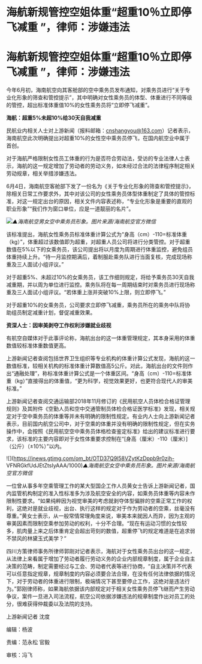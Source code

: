 # 海航新规管控空姐体重“超重10％立即停飞减重 ”，律师：涉嫌违法

# 海航新规管控空姐体重“超重10％立即停飞减重 ”，律师：涉嫌违法

今年6月初，海南航空向其客舱部的空中乘务员发布通知，对乘务员进行“关于专业化形象的筛查和管控提示”，其中明确对女性乘务员的体型、体重进行不同等级的管控，超出标准体重值10%的女性乘务员将“立即停飞减重”。

**海航：超重5%未超10%给30天自我减重**

民航业内相关人士对上游新闻（报料邮箱：cnshangyou@163.com）记者表示，海南航空此次明确提出对超重10%的女性空中乘务员停飞，在国内航空业中属于首创。

对于海航严格限制女性员工体重的行为是否符合劳动法，受访的专业法律人士表示，海航的这一规定增加了劳动者的劳动义务，如未经过合法的法律程序制定相关劳动规章，相关举措涉嫌违法。

6月4日，海南航空客舱部下发了一份名为《关于专业化形象的筛查和管控提示》，除相关日常工作要求外，其中对该公司的女性乘务员体型体重制定了具体的管控标准，对这一规定出台的原因，相关文件内容表述称，“专业化形象是重要的直观的职业形象”“我们作为窗口单位，应是一道靓丽的名片”。

![](https://inews.gtimg.com/om_bt/OMGL21EJ3IrlBcaYRy9OA9DX6KeCkHjT52OHZEr0mbsPUAA/1000)_▲海南航空男女空中乘务员形象。图片来源/海南航空官方微信_

该标准提出，海航女性乘务员标准体重计算公式为“身高（cm）-110=标准体重（kg）”，体重超过该数值即为超重，对超重人员公司将进行分类管控。对于超重数值在5%以下的女乘务员，该公司提出将以月度为周期进行体重监控，避免组员体重持续上升。“待一月监控期满后，着制服赴乘务队进行当面复核，完成现场称重及三人面试小组评议。”

对于超重5%、未超过10%的女乘务员，该工作细则规定，将给予乘务员30天自我减重期，并以周为单位进行监控。乘务队将在每一周期结束时对乘务员进行现场称重及三人面试小组评议。“若体重上涨并突破10%上限，则立即停飞。”

对于超重10%的女乘务员，公司要求立即停飞减重，乘务员所在的乘务中队将协助组员制定减重计划，督促减重效果。

**资深人士：因审美剥夺工作权利涉嫌就业歧视**

有航空自媒体对于此事评论称，海航出台的这一体重管理规定，其本身采用的体重数值较标准体重数值更高。

上游新闻记者查阅包括世界卫生组织等专业机构的体重计算公式发现，海航的这一数值标准，较相关机构的标准体重计算数值高5公斤。对此，海航出台的文件则作出“通融处理”，称标准体重计算公式是一个体重区间。“身高（cm）-110=标准体重（kg）”直接得出的体重值，“更为科学，视觉效果更好，也更符合现代人的审美标准。”

上游新闻记者查阅交通运输部2018年11月修订的《民用航空人员体检合格证管理规则》及其附件《空勤人员和空中交通管制员体检合格证医学标准》发现，相关规定对于空中乘务员的体重等并未有明确的限制性规定。有业内人士向上游新闻记者表示，目前国内航空公司中，对于空乘的体重并没有明确的限制性规定，但在实务操作中，会按照《民用航空空中乘务员体格检查鉴定标准》给出的建议标准进行要求，该标准的主要内容即对于女性体重要求控制在“[身高（厘米）-110（厘米）]（公斤）（±10%）”以内。

![](https://inews.gtimg.com/om_bt/OTD37Q9l58VZytKzDppb9r0zih-
VFNRGkfUdJEtZtsIyAAA/1000)_▲海南航空女空中乘务员形象。图片来源/海南航空官方微信_

一位曾从事多年空乘管理工作的某大型国企工作人员黄女士告诉上游新闻记者，国内监管机构制定的准入性标准多为涉及航空安全的内容，如乘务员体重等内容未作限制性要求。“如果纯粹因为视觉审美的考虑就剥夺体型偏胖的空乘正常工作的权利，这绝对是就业歧视，出台、执行这样的规定对于作为劳动者的空乘，丝毫没有尊重。”黄女士表示，从一般常情常理角度来说，审美本来就因人而异，因为主观的审美因素而限制空乘参加劳动的权利，十分不合理。“现在有运动习惯的女性较多，肌肉量上来之后体重肯定会超出苛刻的数值，超重停飞的规定难道是在追求弱不禁风的林黛玉式美学？”

四川方策律师事务所律师郭刚对记者表示，海航对于女性乘务员出台的这一规定，从法律上来看属于增加了劳动者履行劳动义务的企业内部规章制度，属于企业自主决策的范畴，制定需要经过与工会、劳动者代表等进行协商，“自主决策并不代表可以任意指定规章，规章制度的内容必须要合法合理，在没有任何法律依据的情况下，对于劳动者的体重进行限制，极端情况下甚至要停止工作，这绝对是违法行为。”郭刚律师称，如果海航依据该内部规定对于相关女性乘务员停飞继而产生劳动争议，案件一旦进入司法流程，航空公司依据涉嫌违法的规章制度作出对员工的处分，很难获得仲裁委以及法院的支持。

上游新闻记者 沈度

编辑：杨波

责编：范永松 官毅

审核：冯飞

